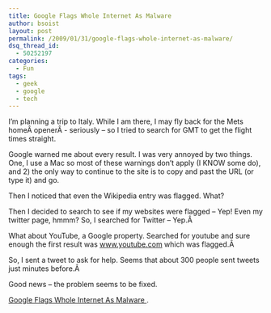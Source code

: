 ```yaml
---
title: Google Flags Whole Internet As Malware
author: bsoist
layout: post
permalink: /2009/01/31/google-flags-whole-internet-as-malware/
dsq_thread_id:
  - 50252197
categories:
  - Fun
tags:
  - geek
  - google
  - tech
---
```

I&#8217;m planning a trip to Italy. While I am there, I may fly back for the Mets homeÂ openerÂ - seriously &#8211; so I tried to search for GMT to get the flight times straight.

Google warned me about every result. I was very annoyed by two things. One, I use a Mac so most of these warnings don&#8217;t apply (I KNOW some do), and 2) the only way to continue to the site is to copy and past the URL (or type it) and go.

Then I noticed that even the Wikipedia entry was flagged. What?

Then I decided to search to see if my websites were flagged &#8211; Yep! Even my twitter page, hmmm? So, I searched for Twitter &#8211; Yep.Â 

What about YouTube, a Google property. Searched for youtube and sure enough the first result was www.youtube.com which was flagged.Â 

So, I sent a tweet to ask for help. Seems that about 300 people sent tweets just minutes before.Â 

Good news &#8211; the problem seems to be fixed.

[Google Flags Whole Internet As Malware ][1].

 [1]: http://www.techcrunch.com/2009/01/31/google-flags-whole-internet-as-malware/
